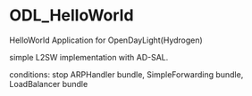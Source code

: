ODL_HelloWorld
==============

HelloWorld Application for OpenDayLight(Hydrogen)

simple L2SW implementation with AD-SAL.

conditions: stop ARPHandler bundle, SimpleForwarding bundle, LoadBalancer bundle
